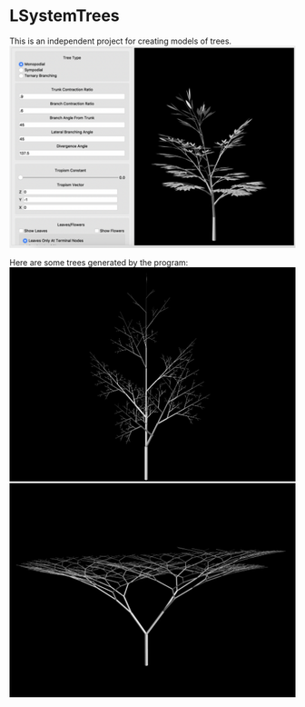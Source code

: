 # LSystemTrees
This is an independent project for creating models of trees.
![alt text](https://github.com/andrewkpeterson/LSystemTrees/blob/master/images/ui.png)

Here are some trees generated by the program:
![alt text](https://github.com/andrewkpeterson/LSystemTrees/blob/master/images/basic_tree.png)
![alt text](https://github.com/andrewkpeterson/LSystemTrees/blob/master/images/tree2.png)
